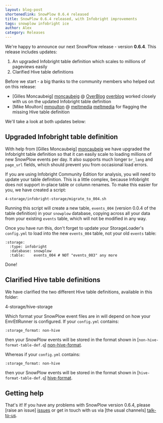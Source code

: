 ```yaml
---
layout: blog-post
shortenedlink: SnowPlow 0.6.4 released
title: SnowPlow 0.6.4 released, with Infobright improvements
tags: snowplow infobright ice
author: Alex
category: Releases
---
```


We're happy to announce our next SnowPlow release - version **0.6.4**. This release includes updates:

1. An upgraded Infobright table definition which scales to millions of pageviews easily
2. Clarified Hive table definitions

Before we start - a big thanks to the community members who helped out on this release:

* [Gilles Moncaubeig] [moncaubeig] @ [OverBlog] [overblog] worked closely with us on the updated Infobright table definition
* [Mike Moulton] [mmoulton] @ [meltmedia] [meltmedia] for flagging the missing Hive table definition

We'll take a look at both updates below:

<!--more-->

## Upgraded Infobright table definition

With help from [Gilles Moncaubeig] [moncaubeig] we have upgraded the Infobright table definition so that it can easily scale to loading millions of new SnowPlow events per day. It also supports much longer `br_lang` and `page_url` fields, which should prevent you from occasional load errors.

If you are using Infobright Community Edition for analysis, you will need to update your table definition. This is a little complex, because Infobright does not support in-place table or column renames. To make this easier for you, we have created a script:

    4-storage/infobright-storage/migrate_to_004.sh

Running this script will create a new table, `events_004` (version 0.0.4 of the table definition) in your `snowplow` database, copying across all your data from your existing `events` table, which will not be modified in any way.

Once you have run this, don't forget to update your StorageLoader's `config.yml` to load into the new `events_004` table, not your old `events` table:

    :storage:
      :type: infobright
      :database: snowplow
      :table:    events_004 # NOT "events_003" any more

Done!

## Clarified Hive table definitions

We have clarified the two different Hive table definitions, available in this folder:

4-storage/hive-storage

Which format your SnowPlow event files are in will depend on how your EmrEtlRunner is configured. If your `config.yml` contains:

    :storage_format: non-hive

then your SnowPlow events will be stored in the format shown in [`non-hive-format-table-def.q`] [non-hive-format].

Whereas if your `config.yml` contains:

    :storage_format: non-hive

then your SnowPlow events will be stored in the format shown in [`hive-format-table-def.q`] [hive-format].

## Getting help

That's it! If you have any problems with SnowPlow version 0.6.4, please [raise an issue] [issues] or get in touch with us via [the usual channels] [talk-to-us].

[moncaubeig]: https://github.com/moncaubeig
[overblog]: http://en.overblog.com/
[mmoulton]: https://github.com/mmoulton
[meltmedia]: http://meltmedia.com/

[hive-format]: https://github.com/snowplow/snowplow/blob/master/4-storage/hive-storage/hive-format-table-def.q
[non-hive-format]: https://github.com/snowplow/snowplow/blob/master/4-storage/hive-storage/non-hive-format-table-def.q

[issues]: https://github.com/snowplow/snowplow/issues
[talk-to-us]: https://github.com/snowplow/snowplow/wiki/Talk-to-us
